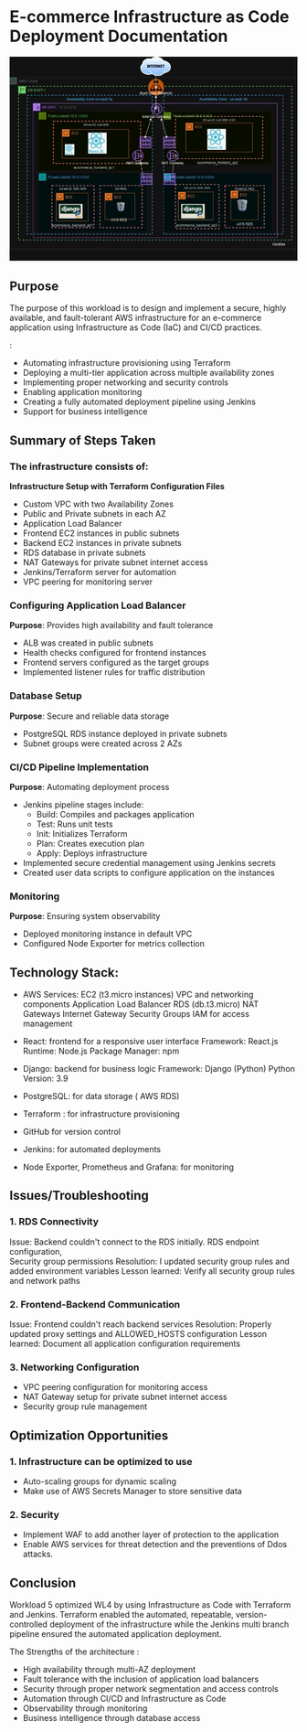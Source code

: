 # E-commerce Infrastructure as Code Deployment Documentation

![Infrastructure Diagram](Diagram.jpg)

## Purpose
The purpose of this workload is to design and implement a secure, highly available, and fault-tolerant AWS infrastructure for an e-commerce application using Infrastructure as Code (IaC) and CI/CD practices. 

:

* Automating infrastructure provisioning using Terraform
* Deploying a multi-tier application across multiple availability zones
* Implementing proper networking and security controls
* Enabling application monitoring 
* Creating a fully automated deployment pipeline using Jenkins
* Support for business intelligence 


## Summary of Steps Taken
### The infrastructure consists of:
**Infrastructure Setup with Terraform Configuration Files**

- Custom VPC with two Availability Zones
- Public and Private subnets in each AZ
- Application Load Balancer
- Frontend EC2 instances in public subnets
- Backend EC2 instances in private subnets
- RDS database in private subnets
- NAT Gateways for private subnet internet access
- Jenkins/Terraform server for automation
- VPC peering for monitoring server


### Configuring Application Load Balancer
**Purpose**: Provides high availability and fault tolerance
- ALB was created in public subnets
- Health checks configured for frontend instances
- Frontend servers configured as the target groups
- Implemented listener rules for traffic distribution


###  Database Setup
**Purpose**: Secure and reliable data storage
- PostgreSQL RDS instance deployed in private subnets
- Subnet groups were created across 2 AZs


### CI/CD Pipeline Implementation
**Purpose**: Automating deployment process
- Jenkins pipeline stages include:
  - Build: Compiles and packages application
  - Test: Runs unit tests
  - Init: Initializes Terraform
  - Plan: Creates execution plan
  - Apply: Deploys infrastructure
- Implemented secure credential management using Jenkins secrets
- Created user data scripts to configure application on the instances

### Monitoring 
**Purpose**: Ensuring system observability
- Deployed monitoring instance in default VPC
- Configured Node Exporter for metrics collection




## Technology Stack:

* AWS Services:
	EC2 (t3.micro instances)
	VPC and networking components
	Application Load Balancer
	RDS (db.t3.micro)
	NAT Gateways
	Internet Gateway
	Security Groups
	IAM for access management

* React:  frontend for a responsive user interface
	Framework: React.js
	Runtime: Node.js
	Package Manager: npm

* Django: backend for business logic
	Framework: Django (Python)
	Python Version: 3.9

* PostgreSQL: for data storage ( AWS RDS)
	
* Terraform :  for infrastructure provisioning
* GitHub for version control
* Jenkins: for automated deployments
* Node Exporter, Prometheus and Grafana:  for monitoring


## Issues/Troubleshooting

### 1. RDS Connectivity

Issue: Backend couldn't connect to the RDS initially. 
RDS endpoint configuration,  
Security group permissions
Resolution: I updated security group rules and added environment variables
Lesson learned: Verify all security group rules and network paths


### 2. Frontend-Backend Communication

Issue: Frontend couldn't reach backend services
Resolution: Properly updated proxy settings and ALLOWED_HOSTS configuration
Lesson learned: Document all application configuration requirements

### 3. Networking Configuration
* VPC peering configuration for monitoring access
* NAT Gateway setup for private subnet internet access
* Security group rule management



## Optimization Opportunities

### 1. Infrastructure can be optimized to use
* Auto-scaling groups for dynamic scaling
* Make use of AWS Secrets Manager to store sensitive data

### 2. Security
* Implement WAF to add another layer of protection to the application
* Enable AWS services for threat detection and the preventions of Ddos attacks.


## Conclusion
Workload 5  optimized WL4  by using Infrastructure as Code with Terraform and Jenkins. Terraform enabled the automated, repeatable, version-controlled deployment of the infrastructure while the Jenkins multi branch pipeline ensured the automated application deployment.

The Strengths of the architecture :

- High availability through multi-AZ deployment
- Fault tolerance with the inclusion of application load balancers
- Security through proper network segmentation and access controls
- Automation through CI/CD and Infrastructure as Code
- Observability through monitoring 
- Business intelligence through database access
